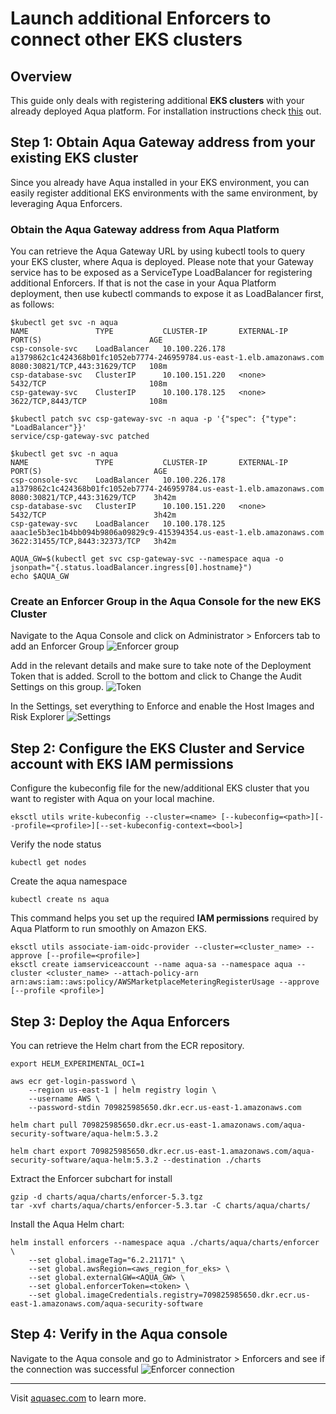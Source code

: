 # Launch additional Enforcers to connect other EKS clusters

## Overview
This guide only deals with registering additional <b>EKS clusters</b> with your already deployed Aqua platform. 
For installation instructions check [this](../aqua-in-a-box.md) out.

## Step 1: Obtain Aqua Gateway address from your existing EKS cluster
Since you already have Aqua installed in your EKS environment, you can easily register additional EKS environments with the same environment, by leveraging Aqua Enforcers. 

### Obtain the Aqua Gateway address from Aqua Platform
You can retrieve the Aqua Gateway URL by using kubectl tools to query your EKS cluster, where Aqua is deployed. Please note that your Gateway service has to be exposed as a ServiceType LoadBalancer for registering additional Enforcers. If that is not the case in your Aqua Platform deployment, then use kubectl commands to expose it as LoadBalancer first, as follows:
```shell
$kubectl get svc -n aqua
NAME               TYPE           CLUSTER-IP       EXTERNAL-IP                                                              PORT(S)                        AGE
csp-console-svc    LoadBalancer   10.100.226.178   a1379862c1c424368b01fc1052eb7774-246959784.us-east-1.elb.amazonaws.com   8080:30821/TCP,443:31629/TCP   108m
csp-database-svc   ClusterIP      10.100.151.220   <none>                                                                   5432/TCP                       108m
csp-gateway-svc    ClusterIP      10.100.178.125   <none>                                                                   3622/TCP,8443/TCP              108m

$kubectl patch svc csp-gateway-svc -n aqua -p '{"spec": {"type": "LoadBalancer"}}'
service/csp-gateway-svc patched

$kubectl get svc -n aqua
NAME               TYPE           CLUSTER-IP       EXTERNAL-IP                                                              PORT(S)                         AGE
csp-console-svc    LoadBalancer   10.100.226.178   a1379862c1c424368b01fc1052eb7774-246959784.us-east-1.elb.amazonaws.com   8080:30821/TCP,443:31629/TCP    3h42m
csp-database-svc   ClusterIP      10.100.151.220   <none>                                                                   5432/TCP                        3h42m
csp-gateway-svc    LoadBalancer   10.100.178.125   aaac1e5b3ec1b4bb094b9806a09829c9-415394354.us-east-1.elb.amazonaws.com   3622:31455/TCP,8443:32373/TCP   3h42m

AQUA_GW=$(kubectl get svc csp-gateway-svc --namespace aqua -o jsonpath="{.status.loadBalancer.ingress[0].hostname}")
echo $AQUA_GW
```

### Create an Enforcer Group in the Aqua Console for the new EKS Cluster
Navigate to the Aqua Console and click on Administrator > Enforcers tab to add an Enforcer Group
![Enforcer group](../../../images/create-enforcer-group)

Add in the relevant details and make sure to take note of the Deployment Token that is added. Scroll to the bottom and click to Change the Audit Settings on this group.
![Token](../../../images/token)

In the Settings, set everything to Enforce and enable the Host Images and Risk Explorer
![Settings](../../../images/audit-settings)

## Step 2: Configure the EKS Cluster and Service account with EKS IAM permissions
Configure the kubeconfig file for the new/additional EKS cluster that you want to register with Aqua on your local machine.
```shell
eksctl utils write-kubeconfig --cluster=<name> [--kubeconfig=<path>][--profile=<profile>][--set-kubeconfig-context=<bool>]
```

Verify the node status
```shell
kubectl get nodes
```

Create the aqua namespace
```shell
kubectl create ns aqua
```

This command helps you set up the required <b>IAM permissions</b> required by Aqua Platform to run smoothly on Amazon EKS. 
```shell
eksctl utils associate-iam-oidc-provider --cluster=<cluster_name> --approve [--profile=<profile>]
eksctl create iamserviceaccount --name aqua-sa --namespace aqua --cluster <cluster_name> --attach-policy-arn arn:aws:iam::aws:policy/AWSMarketplaceMeteringRegisterUsage --approve [--profile <profile>]
```

## Step 3: Deploy the Aqua Enforcers

You can retrieve the Helm chart from the ECR repository.
```shell
export HELM_EXPERIMENTAL_OCI=1

aws ecr get-login-password \
	--region us-east-1 | helm registry login \
	--username AWS \
	--password-stdin 709825985650.dkr.ecr.us-east-1.amazonaws.com

helm chart pull 709825985650.dkr.ecr.us-east-1.amazonaws.com/aqua-security-software/aqua-helm:5.3.2

helm chart export 709825985650.dkr.ecr.us-east-1.amazonaws.com/aqua-security-software/aqua-helm:5.3.2 --destination ./charts
```

Extract the Enforcer subchart for install
```shell
gzip -d charts/aqua/charts/enforcer-5.3.tgz
tar -xvf charts/aqua/charts/enforcer-5.3.tar -C charts/aqua/charts/
```

Install the Aqua Helm chart:
```shell
helm install enforcers --namespace aqua ./charts/aqua/charts/enforcer \
    --set global.imageTag="6.2.21171" \
    --set global.awsRegion=<aws_region_for_eks> \
    --set global.externalGW=<AQUA_GW> \
    --set global.enforcerToken=<token> \
    --set global.imageCredentials.registry=709825985650.dkr.ecr.us-east-1.amazonaws.com/aqua-security-software
```

## Step 4: Verify in the Aqua console
Navigate to the Aqua console and go to Administrator > Enforcers and see if the connection was successful
![Enforcer connection](../../../images/connection)

---
Visit [aquasec.com](https://www.aquasec.com/) to learn more.

